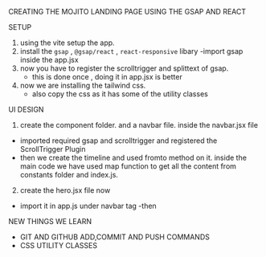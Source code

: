 CREATING THE MOJITO LANDING PAGE USING THE GSAP AND REACT

SETUP 
1. using the vite setup the app.
2. install the `gsap` , `@gsap/react` , `react-responsive` libary
    -import gsap inside the app.jsx
3. now you have to register the scrolltrigger and splittext of gsap. 
    - this is done once , doing it in app.jsx is better 
4. now we are installing the tailwind css.
    - also copy the css as it has some of the utility classes 

UI DESIGN 
1. create the component folder. and a navbar file.
inside the navbar.jsx file
- imported required gsap and scrolltrigger and registered the ScrollTrigger Plugin 
- then we create the timeline and used fromto method on it.
inside the main code we have used map function to get all the content from constants folder and index.js.

2. create the hero.jsx file now
- import it in app.js under navbar tag 
-then 

























NEW THINGS WE LEARN
- GIT AND GITHUB ADD,COMMIT AND PUSH COMMANDS
- CSS UTILITY CLASSES
